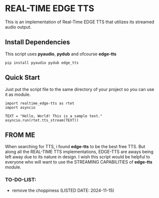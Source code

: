 # REAL-TIME EDGE TTS
This is an implementation of Real-Time EDGE TTS that utilizes its streamed audio output.

## Install Dependencies
This script uses  __pyaudio__, __pydub__ and ofcourse __edge-tts__
```
pip install pyaudio pydub edge_tts
```

## Quick Start
Just put the script file to the same directory of your project so you can use it as module.
```
import realtime_edge-tts as rtet
import asyncio

TEXT = "Hello, World! This is a sample text."
asyncio.run(rtet.tts_stream(TEXT))
```

## FROM ME
When searching for TTS, i found __edge-tts__ to be the best free TTS. But along all the REAL-TIME TTS implementations, EDGE-TTS are aways being left away due to its nature in design. I wish this script would be helpful to everyone who will want to use the STREAMING CAPABILITIES of __edge-tts__ module.  

### TO-DO-LIST:
 - remove the choppiness (LISTED DATE: 2024-11-15)
